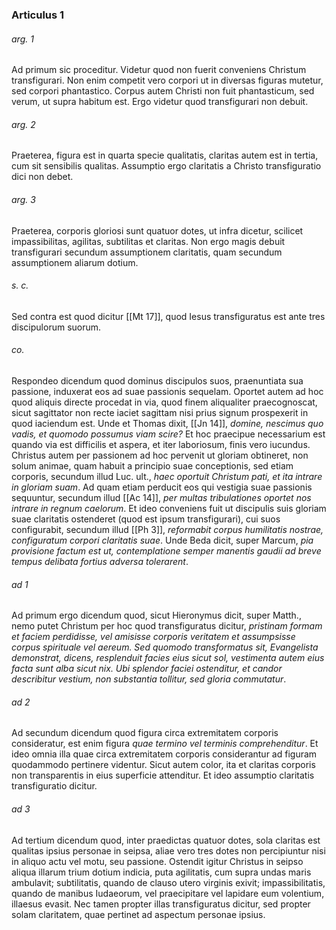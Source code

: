 ### Articulus 1

###### arg. 1
Ad primum sic proceditur. Videtur quod non fuerit conveniens Christum transfigurari. Non enim competit vero corpori ut in diversas figuras mutetur, sed corpori phantastico. Corpus autem Christi non fuit phantasticum, sed verum, ut supra habitum est. Ergo videtur quod transfigurari non debuit.

###### arg. 2
Praeterea, figura est in quarta specie qualitatis, claritas autem est in tertia, cum sit sensibilis qualitas. Assumptio ergo claritatis a Christo transfiguratio dici non debet.

###### arg. 3
Praeterea, corporis gloriosi sunt quatuor dotes, ut infra dicetur, scilicet impassibilitas, agilitas, subtilitas et claritas. Non ergo magis debuit transfigurari secundum assumptionem claritatis, quam secundum assumptionem aliarum dotium.

###### s. c.
Sed contra est quod dicitur [[Mt 17]], quod Iesus transfiguratus est ante tres discipulorum suorum.

###### co.
Respondeo dicendum quod dominus discipulos suos, praenuntiata sua passione, induxerat eos ad suae passionis sequelam. Oportet autem ad hoc quod aliquis directe procedat in via, quod finem aliqualiter praecognoscat, sicut sagittator non recte iaciet sagittam nisi prius signum prospexerit in quod iaciendum est. Unde et Thomas dixit, [[Jn 14]], *domine, nescimus quo vadis, et quomodo possumus viam scire?* Et hoc praecipue necessarium est quando via est difficilis et aspera, et iter laboriosum, finis vero iucundus. Christus autem per passionem ad hoc pervenit ut gloriam obtineret, non solum animae, quam habuit a principio suae conceptionis, sed etiam corporis, secundum illud Luc. ult., *haec oportuit Christum pati, et ita intrare in gloriam suam*. Ad quam etiam perducit eos qui vestigia suae passionis sequuntur, secundum illud [[Ac 14]], *per multas tribulationes oportet nos intrare in regnum caelorum*. Et ideo conveniens fuit ut discipulis suis gloriam suae claritatis ostenderet (quod est ipsum transfigurari), cui suos configurabit, secundum illud [[Ph 3]], *reformabit corpus humilitatis nostrae, configuratum corpori claritatis suae*. Unde Beda dicit, super Marcum, *pia provisione factum est ut, contemplatione semper manentis gaudii ad breve tempus delibata fortius adversa tolerarent*.

###### ad 1
Ad primum ergo dicendum quod, sicut Hieronymus dicit, super Matth., nemo putet Christum per hoc quod transfiguratus dicitur, *pristinam formam et faciem perdidisse, vel amisisse corporis veritatem et assumpsisse corpus spirituale vel aereum. Sed quomodo transformatus sit, Evangelista demonstrat, dicens, resplenduit facies eius sicut sol, vestimenta autem eius facta sunt alba sicut nix. Ubi splendor faciei ostenditur, et candor describitur vestium, non substantia tollitur, sed gloria commutatur*.

###### ad 2
Ad secundum dicendum quod figura circa extremitatem corporis consideratur, est enim figura *quae termino vel terminis comprehenditur*. Et ideo omnia illa quae circa extremitatem corporis considerantur ad figuram quodammodo pertinere videntur. Sicut autem color, ita et claritas corporis non transparentis in eius superficie attenditur. Et ideo assumptio claritatis transfiguratio dicitur.

###### ad 3
Ad tertium dicendum quod, inter praedictas quatuor dotes, sola claritas est qualitas ipsius personae in seipsa, aliae vero tres dotes non percipiuntur nisi in aliquo actu vel motu, seu passione. Ostendit igitur Christus in seipso aliqua illarum trium dotium indicia, puta agilitatis, cum supra undas maris ambulavit; subtilitatis, quando de clauso utero virginis exivit; impassibilitatis, quando de manibus Iudaeorum, vel praecipitare vel lapidare eum volentium, illaesus evasit. Nec tamen propter illas transfiguratus dicitur, sed propter solam claritatem, quae pertinet ad aspectum personae ipsius.

